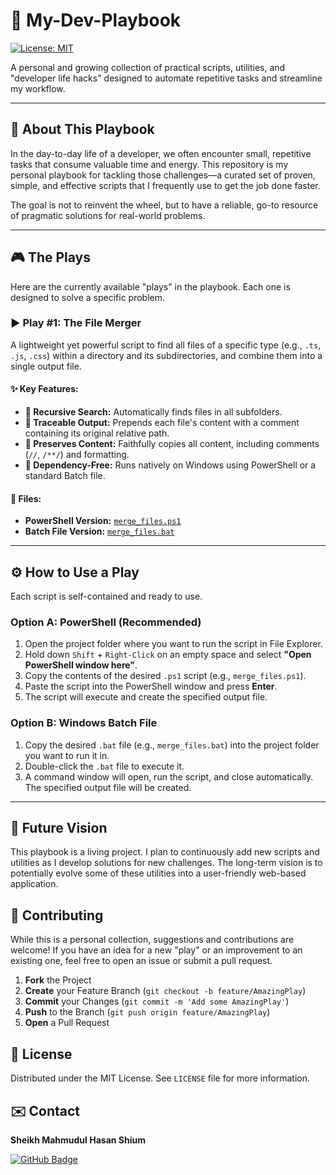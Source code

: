 # 📖 My-Dev-Playbook

[![License: MIT](https://img.shields.io/badge/License-MIT-yellow.svg)](https://opensource.org/licenses/MIT)

A personal and growing collection of practical scripts, utilities, and "developer life hacks" designed to automate repetitive tasks and streamline my workflow.

---

## 🎯 About This Playbook

In the day-to-day life of a developer, we often encounter small, repetitive tasks that consume valuable time and energy. This repository is my personal playbook for tackling those challenges—a curated set of proven, simple, and effective scripts that I frequently use to get the job done faster.

The goal is not to reinvent the wheel, but to have a reliable, go-to resource of pragmatic solutions for real-world problems.

---

## 🎮 The Plays

Here are the currently available "plays" in the playbook. Each one is designed to solve a specific problem.

### ▶️ Play #1: The File Merger

A lightweight yet powerful script to find all files of a specific type (e.g., `.ts`, `.js`, `.css`) within a directory and its subdirectories, and combine them into a single output file.

#### ✨ Key Features:
-   **🔄 Recursive Search:** Automatically finds files in all subfolders.
-   **📝 Traceable Output:** Prepends each file's content with a comment containing its original relative path.
-   **📂 Preserves Content:** Faithfully copies all content, including comments (`//`, `/**/`) and formatting.
-   **🔌 Dependency-Free:** Runs natively on Windows using PowerShell or a standard Batch file.

#### 📁 Files:
-   **PowerShell Version:** [`merge_files.ps1`](./plays/01-file-merger/merge_files.ps1)
-   **Batch File Version:** [`merge_files.bat`](./plays/01-file-merger/merge_files.bat)

---

## ⚙️ How to Use a Play

Each script is self-contained and ready to use.

### Option A:  PowerShell (Recommended)
1.  Open the project folder where you want to run the script in File Explorer.
2.  Hold down `Shift` + `Right-Click` on an empty space and select **"Open PowerShell window here"**.
3.  Copy the contents of the desired `.ps1` script (e.g., `merge_files.ps1`).
4.  Paste the script into the PowerShell window and press **Enter**.
5.  The script will execute and create the specified output file.

### Option B: Windows Batch File
1.  Copy the desired `.bat` file (e.g., `merge_files.bat`) into the project folder you want to run it in.
2.  Double-click the `.bat` file to execute it.
3.  A command window will open, run the script, and close automatically. The specified output file will be created.

---

## 🚀 Future Vision

This playbook is a living project. I plan to continuously add new scripts and utilities as I develop solutions for new challenges. The long-term vision is to potentially evolve some of these utilities into a user-friendly web-based application.

## 🤝 Contributing

While this is a personal collection, suggestions and contributions are welcome! If you have an idea for a new "play" or an improvement to an existing one, feel free to open an issue or submit a pull request.

1.  **Fork** the Project
2.  **Create** your Feature Branch (`git checkout -b feature/AmazingPlay`)
3.  **Commit** your Changes (`git commit -m 'Add some AmazingPlay'`)
4.  **Push** to the Branch (`git push origin feature/AmazingPlay`)
5.  **Open** a Pull Request

## 📜 License

Distributed under the MIT License. See `LICENSE` file for more information.

## ✉️ Contact

**Sheikh Mahmudul Hasan Shium**

[![GitHub Badge](https://img.shields.io/badge/-GitHub-181717?style=for-the-badge&logo=github&logoColor=white)](https://github.com/sheikhmahmudulhasanshium/)